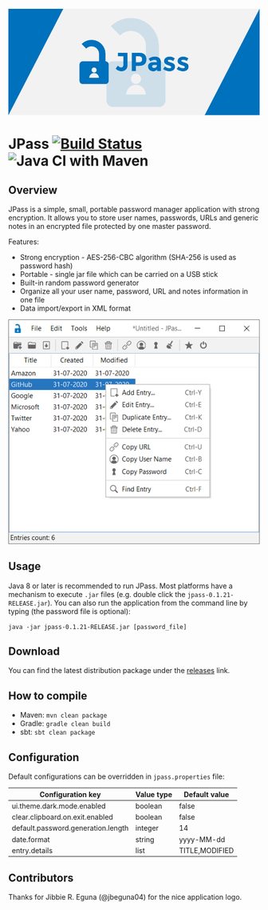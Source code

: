 <p align="center">
 <img src="https://raw.githubusercontent.com/gaborbata/jpass/master/resources/bannerReadMe.png" width=750 align="center">
</p>

JPass [![Build Status](https://travis-ci.org/gaborbata/jpass.svg?branch=master)](https://travis-ci.org/gaborbata/jpass) ![Java CI with Maven](https://github.com/gaborbata/jpass/workflows/Java%20CI%20with%20Maven/badge.svg)
=====

Overview
--------
JPass is a simple, small, portable password manager application with strong encryption. It allows you to store user names, passwords, URLs and generic notes in an encrypted file protected by one master password.

Features:

* Strong encryption - AES-256-CBC algorithm (SHA-256 is used as password hash)
* Portable - single jar file which can be carried on a USB stick
* Built-in random password generator
* Organize all your user name, password, URL and notes information in one file
* Data import/export in XML format

![JPass](https://raw.githubusercontent.com/gaborbata/jpass/master/resources/jpass-capture.png)

Usage
-----
Java 8 or later is recommended to run JPass. Most platforms have a mechanism to execute `.jar` files (e.g. double click the `jpass-0.1.21-RELEASE.jar`).
You can also run the application from the command line by typing (the password file is optional):

    java -jar jpass-0.1.21-RELEASE.jar [password_file]

Download
--------
You can find the latest distribution package under the [releases](https://github.com/gaborbata/jpass/releases) link.

How to compile
--------------
* Maven: `mvn clean package`
* Gradle: `gradle clean build`
* sbt: `sbt clean package`

Configuration
-------------
Default configurations can be overridden in `jpass.properties` file:

| Configuration key                  | Value type | Default value  |
| ---------------------------------- | ---------- | -------------- |
| ui.theme.dark.mode.enabled         | boolean    | false          |
| clear.clipboard.on.exit.enabled    | boolean    | false          |
| default.password.generation.length | integer    | 14             |
| date.format                        | string     | yyyy-MM-dd     |
| entry.details                      | list       | TITLE,MODIFIED |

Contributors
------------
Thanks for Jibbie R. Eguna (@jbeguna04) for the nice application logo.
